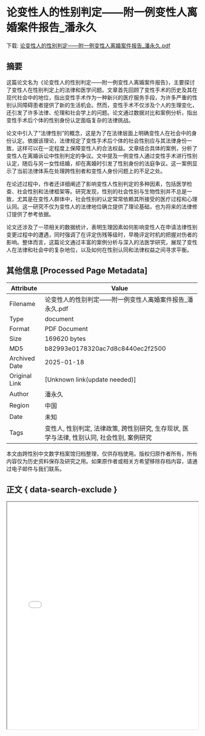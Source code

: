 # 论变性人的性别判定——附一例变性人离婚案件报告_潘永久

<!-- tcd_download_link -->
下载: <a href="../论变性人的性别判定——附一例变性人离婚案件报告_潘永久.pdf" download>论变性人的性别判定——附一例变性人离婚案件报告_潘永久.pdf</a>
<!-- tcd_download_link_end -->

## 摘要

<!-- tcd_abstract -->
这篇论文名为《论变性人的性别判定——附一例变性人离婚案件报告》，主要探讨了变性人在性别判定上的法律和医学问题。文章首先回顾了变性手术的历史及其在现代社会中的地位，指出变性手术作为一种新兴的医疗服务手段，为许多严重的性别认同障碍患者提供了新的生活机会。然而，变性手术不仅涉及个人的生理变化，还引发了许多法律、伦理和社会学上的问题。论文通过数据对比和案例分析，指出变性手术后个体的性别身份认定面临复杂的法律挑战。  

论文中引入了“法律性别”的概念，这是为了在法律层面上明确变性人在社会中的身份认定。依据该理论，法律规定了变性手术后个体的社会性别应与其法律身份一致，这样可以在一定程度上保障变性人的合法权益。文章结合具体的案例，分析了变性人在离婚诉讼中性别判定的争议。文中提及一例变性人通过变性手术进行性别认定，随后与另一女性结婚，却在离婚时引发了性别身份的法庭争议。这一案例显示了当前法律体系在处理跨性别者和变性人身份问题上的不足之处。  

在论述过程中，作者还详细阐述了影响变性人性别判定的多种因素，包括医学检查、社会性别和法律框架等。研究发现，性别的社会性别与生物性别并不总是一致，尤其是在变性人群体中，社会性别的认定常常依赖其所接受的医疗过程和心理认同。这一研究不仅为变性人的法律地位确立提供了理论基础，也为将来的法律修订提供了参考依据。  

论文还涉及了一项相关的数据统计，表明生理因素如何影响变性人在申请法律性别变更过程中的遭遇，同时强调了在评定伤残等级时，早晚评定时机的把握对伤者的影响。整体而言，这篇论文通过丰富的案例分析与深入的法医学研究，展现了变性人在法律和社会中的复杂地位，以及如何在性别认同和法律权益之间寻求平衡。

<!-- tcd_abstract_end -->

## 其他信息 [Processed Page Metadata]

| Attribute       | Value                                  |
|-----------------|----------------------------------------|
| Filename        | 论变性人的性别判定——附一例变性人离婚案件报告_潘永久.pdf                             |
| Type            | document                                 |
| Format          | PDF Document                               |
| Size            | 169620 bytes                           |
| MD5             | b82993e0178320ac7d8c8440ec2f2500                                  |
| Archived Date   | 2025-01-18                             |
| Original Link   | [Unknown link(update needed)]                         |
| Author          | 潘永久                               |
| Region          | 中国                               |
| Date            | 未知                                 |
| Tags            | 变性人, 性别判定, 法律政策, 跨性别研究, 生存现状, 医学与法律, 性别认同, 社会性别, 案例研究                                 |

本文由跨性别中文数字档案馆归档整理，仅供存档使用。版权归原作者所有，所有内容仅为历史资料保存及研究之用。如果原作者或相关方希望移除存档内容，请通过电子邮件与我们联系。

## 正文 { data-search-exclude }

<!-- tcd_main_text -->
<iframe src="../论变性人的性别判定——附一例变性人离婚案件报告_潘永久.pdf" width="100%" height="600px">
    <p>无法显示PDF，请下载查看。</p>
</iframe>
<!-- tcd_main_text_end -->

